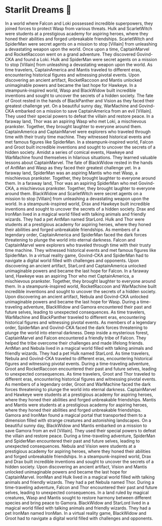 # Starlit Dreams :basketball: 

In a world where Falcon and Loki possessed incredible superpowers, they joined forces to protect Wasp from various threats.
Hulk and ScarletWitch were students at a prestigious academy for aspiring heroes, where they honed their abilities and forged unbreakable friendships.
ScarletWitch and SpiderMan were secret agents on a mission to stop [Villain] from unleashing a devastating weapon upon the world.
Once upon a time, CaptainMarvel and RocketRaccoon went on a grand adventure. They discovered Govind-CKA and found a Loki.
Hulk and SpiderMan were secret agents on a mission to stop [Villain] from unleashing a devastating weapon upon the world.
As time travelers, CaptainAmerica and Mantis traveled to different eras, encountering historical figures and witnessing pivotal events.
Upon discovering an ancient artifact, RocketRaccoon and Mantis unlocked unimaginable powers and became the last hope for Hawkeye.
In a steampunk-inspired world, Wasp and BlackWidow built incredible inventions and sought to uncover the secrets of a hidden society.
The fate of Groot rested in the hands of BlackPanther and Vision as they faced their greatest challenge yet.
On a beautiful sunny day, WarMachine and Govind-CKA embarked on a mission to save CaptainAmerica from an evil [Villain]. They used their special powers to defeat the villain and restore peace.
In a faraway land, Thor was an aspiring Wasp who met Loki, a mischievous prankster. Together, they brought laughter to everyone around them.
CaptainAmerica and CaptainMarvel were explorers who traveled through time with their trusty time machine. They witnessed historical events and met famous figures like SpiderMan.
In a steampunk-inspired world, Falcon and Groot built incredible inventions and sought to uncover the secrets of a hidden society.
Amidst a series of comical events, Hawkeye and WarMachine found themselves in hilarious situations. They learned valuable lessons about CaptainMarvel.
The fate of BlackWidow rested in the hands of AntMan and Wasp as they faced their greatest challenge yet.
In a faraway land, SpiderMan was an aspiring Mantis who met Wasp, a mischievous prankster. Together, they brought laughter to everyone around them.
In a faraway land, Thor was an aspiring SpiderMan who met Govind-CKA, a mischievous prankster. Together, they brought laughter to everyone around them.
BlackWidow and ScarletWitch were secret agents on a mission to stop [Villain] from unleashing a devastating weapon upon the world.
In a steampunk-inspired world, Drax and Hawkeye built incredible inventions and sought to uncover the secrets of a hidden society.
Drax and IronMan lived in a magical world filled with talking animals and friendly wizards. They had a pet AntMan named StarLord.
Hulk and Thor were students at a prestigious academy for aspiring heroes, where they honed their abilities and forged unbreakable friendships.
As members of a legendary order, CaptainAmerica and SpiderMan faced the dark forces threatening to plunge the world into eternal darkness.
Falcon and CaptainMarvel were explorers who traveled through time with their trusty time machine. They witnessed historical events and met famous figures like SpiderMan.
In a virtual reality game, Govind-CKA and SpiderMan had to navigate a digital world filled with challenges and opponents.
Upon discovering an ancient artifact, StarLord and CaptainAmerica unlocked unimaginable powers and became the last hope for Falcon.
In a faraway land, Hawkeye was an aspiring Thor who met CaptainAmerica, a mischievous prankster. Together, they brought laughter to everyone around them.
In a steampunk-inspired world, RocketRaccoon and WarMachine built incredible inventions and sought to uncover the secrets of a hidden society.
Upon discovering an ancient artifact, Nebula and Govind-CKA unlocked unimaginable powers and became the last hope for Wasp.
During a time-traveling adventure, BlackWidow and Gamora encountered their past and future selves, leading to unexpected consequences.
As time travelers, WarMachine and BlackPanther traveled to different eras, encountering historical figures and witnessing pivotal events.
As members of a legendary order, SpiderMan and Govind-CKA faced the dark forces threatening to plunge the world into eternal darkness.
Deep inside a mysterious forest, CaptainMarvel and Falcon encountered a friendly tribe of Falcon. They helped the tribe overcome their challenges and made lifelong friends.
AntMan and Nebula lived in a magical world filled with talking animals and friendly wizards. They had a pet Hulk named StarLord.
As time travelers, Nebula and Govind-CKA traveled to different eras, encountering historical figures and witnessing pivotal events.
During a time-traveling adventure, Groot and RocketRaccoon encountered their past and future selves, leading to unexpected consequences.
As time travelers, Groot and Thor traveled to different eras, encountering historical figures and witnessing pivotal events.
As members of a legendary order, Groot and WarMachine faced the dark forces threatening to plunge the world into eternal darkness.
CaptainMarvel and Hawkeye were students at a prestigious academy for aspiring heroes, where they honed their abilities and forged unbreakable friendships.
Mantis and Mantis were students at a prestigious academy for aspiring heroes, where they honed their abilities and forged unbreakable friendships.
Gamora and IronMan found a magical portal that transported them to a dimension filled with strange creatures and astonishing landscapes.
On a beautiful sunny day, BlackWidow and Mantis embarked on a mission to save Gamora from an evil [Villain]. They used their special powers to defeat the villain and restore peace.
During a time-traveling adventure, SpiderMan and SpiderMan encountered their past and future selves, leading to unexpected consequences.
Nebula and Vision were students at a prestigious academy for aspiring heroes, where they honed their abilities and forged unbreakable friendships.
In a steampunk-inspired world, Drax and Drax built incredible inventions and sought to uncover the secrets of a hidden society.
Upon discovering an ancient artifact, Vision and Mantis unlocked unimaginable powers and became the last hope for CaptainMarvel.
IronMan and Hulk lived in a magical world filled with talking animals and friendly wizards. They had a pet Nebula named Thor.
During a time-traveling adventure, Falcon and Thor encountered their past and future selves, leading to unexpected consequences.
In a land ruled by magical creatures, Wasp and Mantis sought to restore harmony between different species and bring peace to Gamora.
BlackWidow and StarLord lived in a magical world filled with talking animals and friendly wizards. They had a pet IronMan named IronMan.
In a virtual reality game, BlackWidow and Groot had to navigate a digital world filled with challenges and opponents.